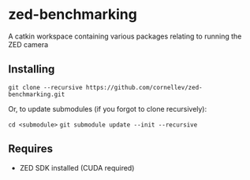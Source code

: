 # zed-benchmarking
A catkin workspace containing various packages relating to running the ZED camera

## Installing

`git clone --recursive https://github.com/cornellev/zed-benchmarking.git`

Or, to update submodules (if you forgot to clone recursively):

`cd <submodule>`
`git submodule update --init --recursive`

## Requires

* ZED SDK installed (CUDA required)
